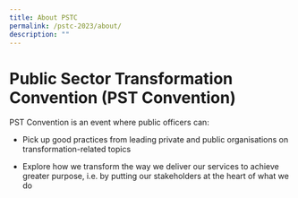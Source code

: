 ```yaml
---
title: About PSTC
permalink: /pstc-2023/about/
description: ""
---
```

# Public Sector Transformation Convention (PST Convention)

PST Convention is an event where public officers can:
* Pick up good practices from leading private and public organisations on transformation-related topics

* Explore how we transform the way we deliver our services to achieve greater purpose, i.e. by putting our stakeholders at the heart of what we do